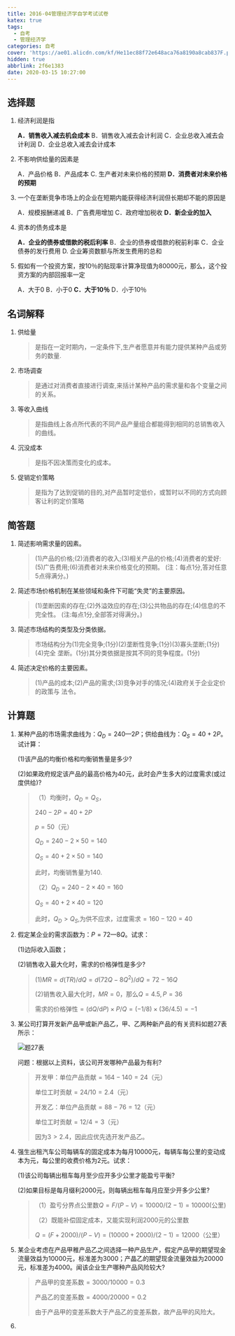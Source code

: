 ```yaml
---
title: 2016-04管理经济学自学考试试卷
katex: true
tags:
  - 自考
  - 管理经济学
categories: 自考
cover: 'https://ae01.alicdn.com/kf/He11ec88f72e648aca76a8190a8cab837F.png'
hidden: true
abbrlink: 2f6e1383
date: 2020-03-15 10:27:00
---
```


## 选择题

1. 经济利润是指

   **A．销售收入减去机会成本**
   B．销售收入减去会计利润
   C．企业总收入减去会计利润
   D．企业总收入减去会计成本

2. 不影响供给量的因素是

   A．产品价格
   B．产品成本
   C. 生产者对未来价格的预期
   **D．消费者对未来价格的预期**

3. 一个在垄断竞争市场上的企业在短期内能获得经济利润但长期却不能的原因是

   A．规模报酬递减
   B．广告费用增加
   C．政府增加税收
   **D．新企业的加入**

4. 资本的债务成本是

   **A．企业的债券或借款的税后利率**
   B．企业的债券或借款的税前利率
   C．企业债券的发行费用
   D. 企业筹资数额与所发生费用的总和

5. 假如有一个投资方案，按10％的贴现率计算净现值为80000元，那么，这个投资方案的内部回报率一定

   A．大于0
   B．小于0
   **C．大于10％**
   D．小于10％

## 名词解释

1. 供给量

   > 是指在一定时期内，一定条件下,生产者愿意并有能力提供某种产品或劳务的数量.

2. 市场调查

   > 是通过对消费者直接进行调查,来括计某种产品的需求量和各个变量之间的关系。

3. 等收入曲线

   > 是指曲线上各点所代表的不同产品产量组合都能得到相同的总销售收入的曲线。

4. 沉没成本

   > 是指不因决策而变化的成本。

5. 促销定价策略

   > 是指为了达到促销的目的,对产品暂时定低价，或暂时以不同的方式向顾客让利的定价策略

## 简答题

1. 简述影响需求量的因素。

   > (1)产品的价格;(2)消费者的收入;(3)相关产品的价格;(4)消费者的爱好:(5)广告费用;(6)消费者对未来价格变化的预期。
   > (注：每点1分,答对任意5点得满分。)

2. 简述市场价格机制在某些领域和条件下可能“失灵”的主要原因。

   > (1)垄断因索的存在;(2)外溢效应的存在;(3)公共物品的存在;(4)信息的不完全性。
   > (注:每点1分,全部答对得满分。)

3. 简述市场结构的类型及分类依据。

   > 市场结构分为(1)完全竞争;(1分)(2)垄断性竞争;(1分)(3)寡头垄断;(1分)(4)完全
   > 垄断。(1分)其分类依据是按其不同的竞争程度。(1分)

4. 简述决定价格的主要因素。

   > (1)产品的成本;(2)产品的需求;(3)竞争对手的情况;(4)政府关于企业定价的政策与
   > 法令。

## 计算题

1. 某种产品的市场需求曲线为：$Q_D=240—2P$；供给曲线为：$Q_S=40+2P$。试计算：

   (1)该产品的均衡价格和均衡销售量是多少?

   (2)如果政府规定该产品的最高价格为40元，此时会产生多大的过度需求(或过度供给)?

   > （1）均衡时，$Q_D=Q_S$，
   >
   > $240-2P=40+2P$
   >
   > $p=50$（元）
   >
   > $Q_D=240-2\times50=140$
   >
   > $Q_S=40+2\times50=140$
   >
   > 此时，均衡销售量为140.
   >
   > （2）$Q_D=240-2\times40=160$
   >
   > $Q_S=40+2\times40=120$
   >
   > 此时，$Q_D>Q_S$,为供不应求，过度需求$=160-120=40$

2. 假定某企业的需求函数为：$P=72—8Q$。试求：

   (1)边际收入函数；

   (2)销售收入最大化时，需求的价格弹性是多少?

   > (1)$MR=d(TR)/dQ=d(72Q-8Q^2)/dQ=72-16Q$
   >
   > (2)销售收入最大化时，$MR=0$，那么$Q=4.5,P=36$
   >
   > 需求的价格弹性$=(\mathrm{d} Q / \mathrm{d} P) \times P / Q=(-1 / 8) \times(36 / 4.5)=-1$

3. 某公司打算开发新产品甲或新产品乙，甲、乙两种新产品的有关资料如题27表所示：

   ![题27表](https://cdn.jsdelivr.net/gh/blogimg/HexoStaticFile1/imgbed/2020/03/15/20200315112253.jpg)

   问题：根据以上资料，该公司开发哪种产品最为有利?

   > 开发甲：单位产品贡献$=164-140=24$（元）
   >
   > 单位工时贡献$=24/10=2.4$（元）
   >
   > 开发乙：单位产品贡献$=88-76=12$（元）
   >
   > 单位工时贡献$=12/4=3$（元）
   >
   > 因为$3>2.4$，因此应优先选开发产品乙。

4. 强生出租汽车公司每辆车的固定成本为每月10000元，每辆车每公里的变动成本为元，每公里的收费价格为2元。试求：

   (1)该公司每辆出租车每月至少应开多少公里才能盈亏平衡?

   (2)如果目标是每月缀利2000元，则每辆出租车每月应至少开多少公里?

   > （1）盈亏分界点公里数$Q=F/(P-V)=10000/(2-1)=10000$(公里)
   >
   > （2）既能补偿固定成本，又能实现利润2000元的公里数
   >
   > $Q=(F+2000)/(P-V)=(10000+2000)/(2-1)=12000$（公里）

5. 某企业考虑在产品甲稚产品乙之间选择一种产品生产，假定产品甲的期望现金流量效益为10000元，标准差为3000；产晶乙的期望现金流量效益为20000元，标准差为4000。闻该企业生产哪种产品风险较大?

   > 产品甲的变差系数$=3000/10000=0.3$
   >
   > 产品乙的变差系数$=4000/20000=0.2$
   >
   > 由于产品甲的变差系数大于产品乙的变差系数，故产品甲的风险大。

6. 

